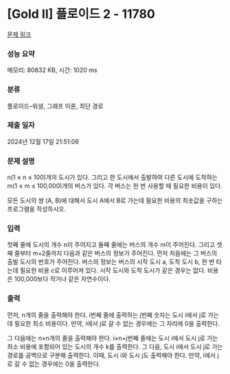 # [Gold II] 플로이드 2 - 11780 

[문제 링크](https://www.acmicpc.net/problem/11780) 

### 성능 요약

메모리: 80832 KB, 시간: 1020 ms

### 분류

플로이드–워셜, 그래프 이론, 최단 경로

### 제출 일자

2024년 12월 17일 21:51:06

### 문제 설명

<p>n(1 ≤ n ≤ 100)개의 도시가 있다. 그리고 한 도시에서 출발하여 다른 도시에 도착하는 m(1 ≤ m ≤ 100,000)개의 버스가 있다. 각 버스는 한 번 사용할 때 필요한 비용이 있다.</p>

<p>모든 도시의 쌍 (A, B)에 대해서 도시 A에서 B로 가는데 필요한 비용의 최솟값을 구하는 프로그램을 작성하시오.</p>

### 입력 

 <p>첫째 줄에 도시의 개수 n이 주어지고 둘째 줄에는 버스의 개수 m이 주어진다. 그리고 셋째 줄부터 m+2줄까지 다음과 같은 버스의 정보가 주어진다. 먼저 처음에는 그 버스의 출발 도시의 번호가 주어진다. 버스의 정보는 버스의 시작 도시 a, 도착 도시 b, 한 번 타는데 필요한 비용 c로 이루어져 있다. 시작 도시와 도착 도시가 같은 경우는 없다. 비용은 100,000보다 작거나 같은 자연수이다.</p>

### 출력 

 <p>먼저, n개의 줄을 출력해야 한다. i번째 줄에 출력하는 j번째 숫자는 도시 i에서 j로 가는데 필요한 최소 비용이다. 만약, i에서 j로 갈 수 없는 경우에는 그 자리에 0을 출력한다.</p>

<p>그 다음에는 n×n개의 줄을 출력해야 한다. i×n+j번째 줄에는 도시 i에서 도시 j로 가는 최소 비용에 포함되어 있는 도시의 개수 k를 출력한다. 그 다음, 도시 i에서 도시 j로 가는 경로를 공백으로 구분해 출력한다. 이때, 도시 i와 도시 j도 출력해야 한다. 만약, i에서 j로 갈 수 없는 경우에는 0을 출력한다.</p>

